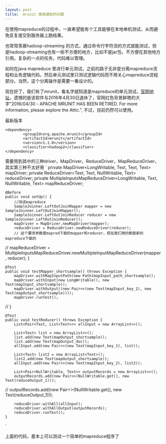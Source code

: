 ```yaml
---
layout: post
title:  mrunit 使用遇到的问题
---
```


在使用mapreduce的过程中，一直希望能有个工具能够在本地单机测试，从而避免反复提交到服务器上跑结果。

也常常羡慕hadoop-streaming 的方式，通过命令行字符流的方式就能测试，但是hadoop-streaming也有一些不方便的地方，比如不是jar包，不方便在其他地方引用。复杂的一点的任务，代码难以管理。

如何在java mapreduce 里进行单元测试，之前的路子无非是分离mapreduce流程和业务逻辑代码，然后单元测试里只测试逻辑代码而不用关心mapreduce流程部分。当然，这个分离操作是需要一番设计的。

现在好了，我们有了mrunit，看名字就知道是mapreduce的单元测试，[官网地址](http://mrunit.apache.org/)。遗憾的是该软件与2016年4月30日退休了，官网红色背景鲜艳的大字“2016/04/30 - APACHE MRUNIT HAS BEEN RETIRED.
For more information, please explore the Attic.”, 不过，目前仍然可以使用。

最新版本
>
	<dependency>
            <groupId>org.apache.mrunit</groupId>
            <artifactId>mrunit</artifactId>
            <version>1.1.0</version>
            <classifier>hadoop2</classifier>
	</dependency>

需要用到其中的三种driver，MapDriver，ReduceDriver，MapReduceDriver，其实第三种不太好用
`
    private MapDriver<LongWritable, Text, Text, Text> mapDriver;
    private ReduceDriver<Text, Text, NullWritable, Text> reduceDriver;
    private MultipleInputsMapReduceDriver<LongWritable, Text, NullWritable, Text> mapReduceDriver;

    @Before
    public void setUp() {
        //测试mapreduce
        SampleJoinner.LeftOutJoinMapper mapper = new SampleJoinner.LeftOutJoinMapper();
        SampleJoinner.LeftOutJoinReducer reducer = new SampleJoinner.LeftOutJoinReducer();
        mapDriver = MapDriver.newMapDriver(mapper);
        reduceDriver = ReduceDriver.newReduceDriver(reducer);
        // 这个要求参数是mapred下面的mapper和reducer，现在我们用的都是新的mapreduce下面的
//        mapReduceDriver = MultipleInputsMapReduceDriver.newMultipleInputMapReduceDriver(mapper, reducer);
    }

    @Test
    public void testMapper_shortsample() throws Exception {
        mapDriver.withMapInputPath(new Path(mapInput_path_shortsample));
        mapDriver.withInput(new LongWritable(), new Text(mapInput_shortsample));
        mapDriver.withOutput((new Pair<>(new Text(mapInput_key_1), new Text(mapOutput_shortsample))));
        mapDriver.runTest();
//
    }


    @Test
    public void testReducer() throws Exception {
        List<Pair<Text, List<Text>>> allInput = new ArrayList<>();

        List<Text> list = new ArrayList<>();
        list.add(new Text(mapOutput_shortsample));
        list.add(new Text(mapOutput_doc));
        allInput.add(new Pair<>(new Text(mapInput_key_1), list));

        List<Text> list2 = new ArrayList<Text>();
        list2.add(new Text(mapOutput_shortsample));
        allInput.add(new Pair<>(new Text(mapInput_key_2), list2));

        List<Pair<NullWritable, Text>> outputRecords = new ArrayList<>();
        outputRecords.add(new Pair<>(NullWritable.get(), new Text(reduceOutput_1)));
//        outputRecords.add(new Pair<>(NullWritable.get(), new Text(reduceOutput_1)));

        reduceDriver.withAll(allInput);
        reduceDriver.withAllOutput(outputRecords);
        reduceDriver.runTest();
    }
`

上面的代码，基本上可以测试一个简单的mapreduce程序了

